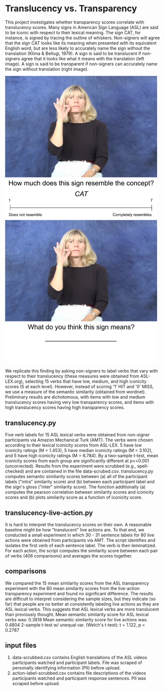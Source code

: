 # Translucency vs. Transparency
This project investigates whether transparency scores correlate with translucency scores. Many signs in American Sign Language (ASL) are said to be iconic with respect to their lexical meaning. The sign CAT, for instance, is signed by tracing the outline of whiskers. Non-signers will agree that the sign CAT looks like its meaning when presented with its equivalent English word, but are less likely to accurately name the sign without the translation (Klima & Bellugi, 1979). A sign is said to be translucent if non-signers agree that it looks like what it means with the translation (left image). A sign is said to be transparent if non-signers can accurately name the sign without translation (right image).

<img src="https://github.com/C-huck/C-huck.github.io/raw/master/images/cat-translucent.png" width="495" height="auto"> <img src="https://github.com/C-huck/C-huck.github.io/raw/master/images/cat-transparent.png" width="495" height="auto">


We replicate this finding by asking non-signers to label verbs that vary with respect to their translucency (these measures were obtained from ASL-LEX.org), selecting 15 verbs that have low, medium, and high iconicity scores (5 at each level). However, instead of scoring '1' HIT and '0' MISS, we use a measure of the semantic similarity (obtained from wordnet). Preliminary results are dichotomous, with items with low and medium translucency scores having very low transparency scores, and items with high translucency scores having high transparency scores. 

## translucency.py

Five verb labels for 15 ASL lexical verbs were obtained from non-signer participants via Amazon Mechanical Turk (AMT). The verbs were chosen according to their lexical iconicity scores from ASL-LEX. 5 have low iconicity ratings (M = 1.453), 5 have median iconicity ratings (M = 3.102), and 5 have high iconicity ratings (M = 6.784). By a two-sample t-test, mean iconicity scores from each group are significantly different at p<<0.001 (uncorrected). Results from the experiment were scrubbed (e.g., spell-checked) and are contained in the file data-scrubed.csv. translucency.py computes semantic similiarity scores between (a) all of the participant labels ("intra" similarity score) and (b) between each participant label and the sign's gloss ("inter" similarity score). The function additionally (a) computes the pearson correlation between similarity scores and iconicity scores and (b) plots similarity score as a function of iconicity score.

## translucency-live-action.py

It is hard to interpret the translucency scores on their own. A reasonable baseline might be how "translucent" live actions are. To that end, we conducted a small experiment in which 30 - 31 sentence labels for 80 live actions were obtained from participants via AMT. The script identifies and isolates the first verb of each sentence label. The verb is then lemmatized. For each action, the script computes the similarity score between each pair of verbs (406 comparisons) and averages the scores together. 

## comparisons

We compared the 15 mean similarity scores from the ASL transparency experiment with the 80 mean similarity scores from the live-action transparency experiment and found no significant difference. The results are difficult to interpret considering the sample sizes, but they indicate (so far) that people are no better at consistently labeling live actions as they are ASL lexical verbs. This suggests that ASL lexical verbs are more translucent than previously thought. 
Mean semantic similarity score for ASL lexical verbs was: 0.3818 
Mean semantic similarity score for live actions was: 0.4804
2-sample t-test w/ unequal var. (Welch's t-test): t = 1.122, p = 0.2787

## input files

1. data-scrubbed.csv contains English translations of the ASL videos participants watched and participant labels. File was scraped of personally identifying information (PII) before upload. 
2. action-label-scrubbed.csv contains file descriptions of the videos participants watched and participant response sentences. PII was scraped before upload. 
